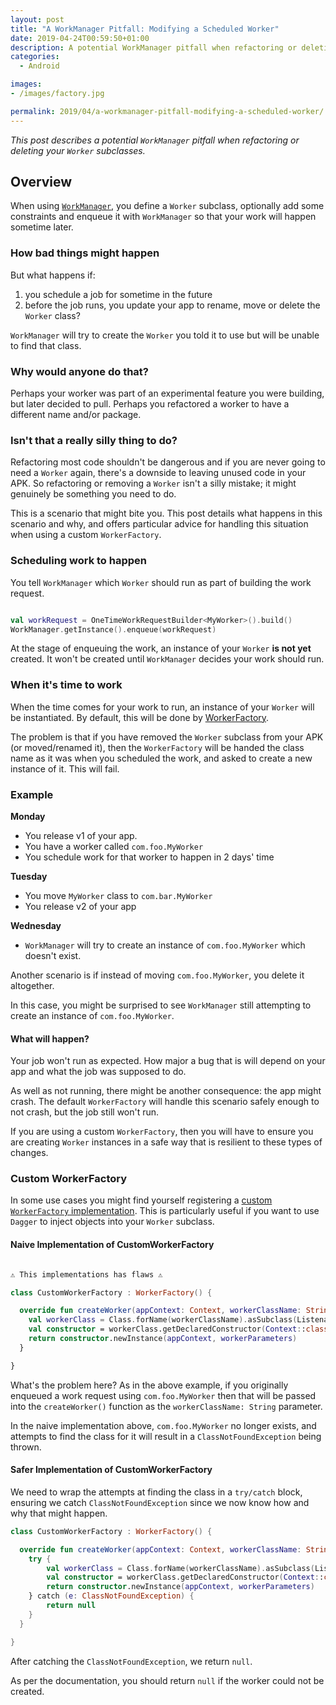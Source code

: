 ```yaml
---
layout: post
title: "A WorkManager Pitfall: Modifying a Scheduled Worker"
date: 2019-04-24T00:59:50+01:00
description: A potential WorkManager pitfall when refactoring or deleting your Worker subclasses.
categories:
  - Android

images:
- /images/factory.jpg

permalink: 2019/04/a-workmanager-pitfall-modifying-a-scheduled-worker/
---
```

*This post describes a potential `WorkManager` pitfall when refactoring or deleting your `Worker` subclasses.*

## Overview
When using [`WorkManager`](https://developer.android.com/topic/libraries/architecture/workmanager/), you define a `Worker` subclass, optionally add some constraints and enqueue it with `WorkManager` so that your work will happen sometime later.

### How bad things might happen
But what happens if:

1. you schedule a job for sometime in the future
2. before the job runs, you update your app to rename, move or delete the `Worker` class?

`WorkManager` will try to create the `Worker` you told it to use but will be unable to find that class.

### Why would anyone do that?
Perhaps your worker was part of an experimental feature you were building, but later decided to pull. Perhaps you refactored a worker to have a different name and/or package.

### Isn't that a really silly thing to do?
Refactoring most code shouldn't be dangerous and if you are never going to need a `Worker` again, there's a downside to leaving unused code in your APK. So refactoring or removing a `Worker` isn't a silly mistake; it might genuinely be something you need to do.

This is a scenario that might bite you. This post details what happens in this scenario and why, and offers particular advice for handling this situation when using a custom `WorkerFactory`.

### Scheduling work to happen
You tell `WorkManager` which `Worker` should run as part of building the work request.

```kotlin

val workRequest = OneTimeWorkRequestBuilder<MyWorker>().build()
WorkManager.getInstance().enqueue(workRequest)

```

At the stage of enqueuing the work, an instance of your `Worker` **is not yet** created. It won't be created until `WorkManager` decides your work should run.

### When it's time to work
When the time comes for your work to run, an instance of your `Worker` will be instantiated. By default, this will be done by [WorkerFactory](https://developer.android.com/reference/androidx/work/WorkerFactory#createWorker(android.content.Context,%2520java.lang.String,%2520androidx.work.WorkerParameters)).

The problem is that if you have removed the `Worker` subclass from your APK (or moved/renamed it), then the `WorkerFactory` will be handed the class name as it was when you scheduled the work, and asked to create a new instance of it. This will fail.

### Example
**Monday**

  - You release v1 of your app. 
  - You have a worker called `com.foo.MyWorker` 
  - You schedule work for that worker to happen in 2 days' time

**Tuesday**
  
  - You move `MyWorker` class to `com.bar.MyWorker`
  - You release v2 of your app

**Wednesday**

  - `WorkManager` will try to create an instance of `com.foo.MyWorker` which doesn't exist.

Another scenario is if instead of moving `com.foo.MyWorker`, you delete it altogether.

In this case, you might be surprised to see `WorkManager` still attempting to create an instance of `com.foo.MyWorker`.
  
#### What will happen?
Your job won't run as expected. How major a bug that is will depend on your app and what the job was supposed to do.

As well as not running, there might be another consequence: the app might crash. The default `WorkerFactory` will handle this scenario safely enough to not crash, but the job still won't run.

If you are using a custom `WorkerFactory`, then you will have to ensure you are creating `Worker` instances in a safe way that is resilient to these types of changes.

### Custom WorkerFactory
In some use cases you might find yourself registering a [custom `WorkerFactory` implementation](https://stackoverflow.com/a/53377279/1654145). This is particularly useful if you want to use `Dagger` to inject objects into your `Worker` subclass.

#### Naive Implementation of CustomWorkerFactory

```kotlin

⚠️ This implementations has flaws ⚠️

class CustomWorkerFactory : WorkerFactory() {

  override fun createWorker(appContext: Context, workerClassName: String, workerParameters: WorkerParameters): ListenableWorker? {
    val workerClass = Class.forName(workerClassName).asSubclass(ListenableWorker::class.java)
    val constructor = workerClass.getDeclaredConstructor(Context::class.java, WorkerParameters::class.java)
    return constructor.newInstance(appContext, workerParameters)
  }

}

```

What's the problem here? As in the above example, if you originally enqueued a work request using `com.foo.MyWorker` then that will be passed into the `createWorker()` function as the `workerClassName: String` parameter.

In the naive implementation above, `com.foo.MyWorker` no longer exists, and attempts to find the class for it will result in a `ClassNotFoundException` being thrown.

#### Safer Implementation of CustomWorkerFactory
We need to wrap the attempts at finding the class in a `try/catch` block, ensuring we catch `ClassNotFoundException` since we now know how and why that might happen.

```kotlin
class CustomWorkerFactory : WorkerFactory() {

  override fun createWorker(appContext: Context, workerClassName: String, workerParameters: WorkerParameters): ListenableWorker? {
    try {
        val workerClass = Class.forName(workerClassName).asSubclass(ListenableWorker::class.java)
        val constructor = workerClass.getDeclaredConstructor(Context::class.java, WorkerParameters::class.java)
        return constructor.newInstance(appContext, workerParameters)
    } catch (e: ClassNotFoundException) {
        return null
    }
  }

}

```

After catching the `ClassNotFoundException`, we return `null`. 

As per the documentation, you should return `null` if the worker could not be created.